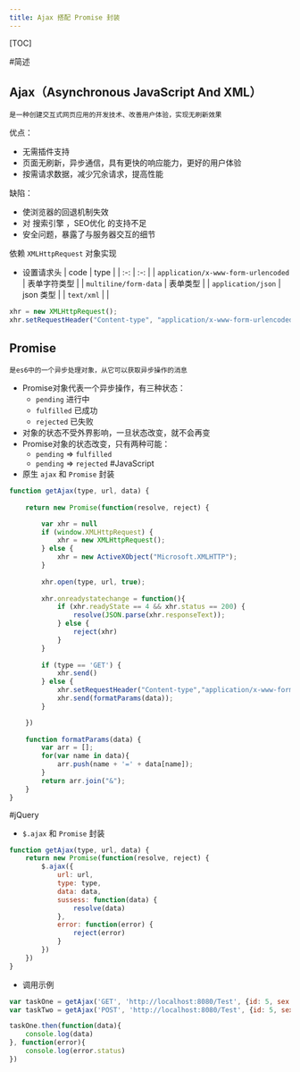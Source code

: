 ```yaml
---
title: Ajax 搭配 Promise 封装
---
```

[TOC]

#简述

## Ajax（Asynchronous JavaScript And XML）
	是一种创建交互式网页应用的开发技术、改善用户体验，实现无刷新效果
优点：

- 无需插件支持
- 页面无刷新，异步通信，具有更快的响应能力，更好的用户体验
- 按需请求数据，减少冗余请求，提高性能

缺陷：

- 使浏览器的回退机制失效
- 对 搜索引擎 ，SEO优化 的支持不足
- 安全问题，暴露了与服务器交互的细节

依赖 `XMLHttpRequest` 对象实现

- 设置请求头 
| code | type |
| :-: | :-: |
| `application/x-www-form-urlencoded` | 表单字符类型 |
| `multiline/form-data` | 表单类型 |
| `application/json` | json 类型 |
| `text/xml` |  |
``` javascript
xhr = new XMLHttpRequest();
xhr.setRequestHeader("Content-type", "application/x-www-form-urlencoded");
```

## Promise
	是es6中的一个异步处理对象，从它可以获取异步操作的消息
	
- Promise对象代表一个异步操作，有三种状态：
	- `pending` 进行中
	- `fulfilled` 已成功
	- `rejected` 已失败
- 对象的状态不受外界影响，一旦状态改变，就不会再变
- Promise对象的状态改变，只有两种可能：
	- `pending` => `fulfilled`
	- `pending` => `rejected`
#JavaScript
- 原生 `ajax` 和 `Promise` 封装
``` javascript
function getAjax(type, url, data) {
	
	return new Promise(function(resolve, reject) {

		var xhr = null
		if (window.XMLHttpRequest) {
	        xhr = new XMLHttpRequest();
	    } else {
	        xhr = new ActiveXObject("Microsoft.XMLHTTP");
	    }
	
		xhr.open(type, url, true);
	
		xhr.onreadystatechange = function(){
			if (xhr.readyState == 4 && xhr.status == 200) {
				resolve(JSON.parse(xhr.responseText));
			} else {
				reject(xhr)
			}
		}
	
		if (type == 'GET') {
			xhr.send()
		} else {
	        xhr.setRequestHeader("Content-type","application/x-www-form-urlencoded");
	        xhr.send(formatParams(data));
		}

	})
	
	function formatParams(data) {
	    var arr = [];
	    for(var name in data){
	        arr.push(name + '=' + data[name]);
	    }
	    return arr.join("&");
	}
}
```
#jQuery
- `$.ajax` 和 `Promise` 封装
``` javascript
function getAjax(type, url, data) {
	return new Promise(function(resolve, reject) {
		$.ajax({
	        url: url,
	        type: type,
	        data: data,
	        sussess: function(data) {
	            resolve(data)
	        },
	        error: function(error) {
	            reject(error)
	        }
	    })
	})
}
```
- 调用示例
``` javascript
var taskOne = getAjax('GET', 'http://localhost:8080/Test', {id: 5, sex: 'male'});
var taskTwo = getAjax('POST', 'http://localhost:8080/Test', {id: 5, sex: 'male'});

taskOne.then(function(data){
	console.log(data)
}, function(error){
	console.log(error.status)
})
```